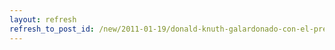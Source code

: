 ```yaml
---
layout: refresh
refresh_to_post_id: /new/2011-01-19/donald-knuth-galardonado-con-el-premio-fronteras-de-la-fundacin-bbva
---
```

